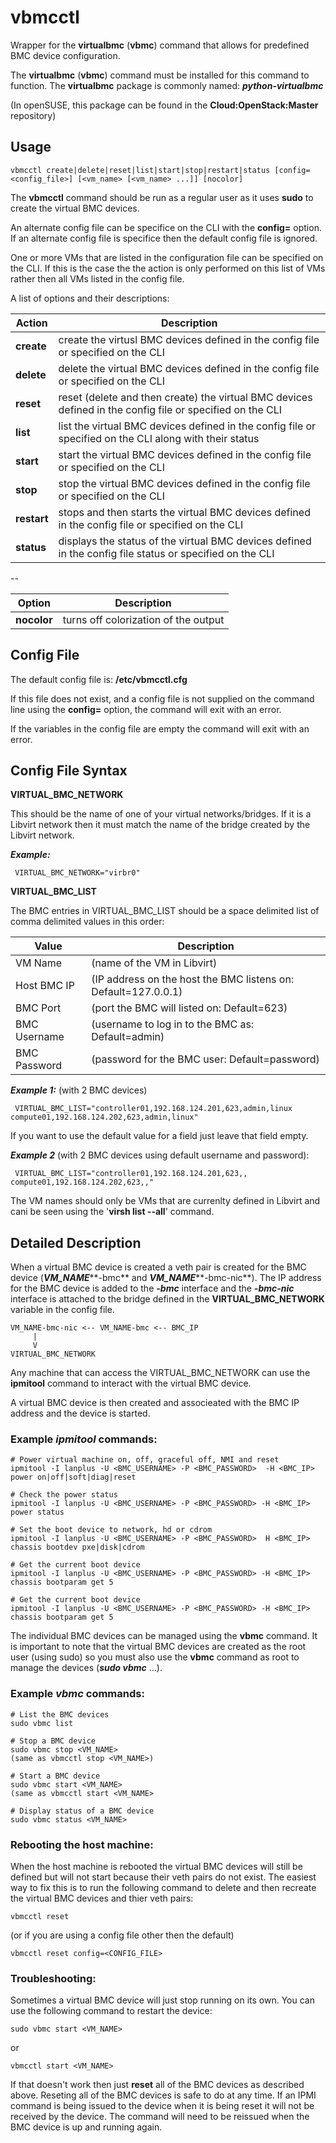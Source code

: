 # vbmcctl
Wrapper for the **virtualbmc** (**vbmc**) command that allows for predefined BMC device configuration.

The **virtualbmc** (**vbmc**) command must be installed for this command to function. The **virtualbmc** package is commonly named: ***python-virtualbmc*** 

(In openSUSE, this package can be found in the **Cloud:OpenStack:Master** repository)


## Usage
```
vbmcctl create|delete|reset|list|start|stop|restart|status [config=<config_file>] [<vm_name> [<vm_name> ...]] [nocolor]
```
The **vbmcctl** command should be run as a regular user as it uses **sudo** to create the virtual BMC devices. 

An alternate config file can be specifice on the CLI with the **config=** option. If an alternate config file is specifice then the default config file is ignored.

One or more VMs that are listed in the configuration file can be specified on the CLI. If this is the case the the action is only performed on this list of VMs rather then all VMs listed in the config file.

A list of options and their descriptions:

Action | Description
------------ | -------------
**create** |		create the virtusl BMC devices defined in the config file or specified on the CLI
**delete** |		delete the virtual BMC devices defined in the config file or specified on the CLI
**reset** |	reset (delete and then create) the virtual BMC devices defined in the config file or specified on the CLI
**list** |		list the virtual BMC devices defined in the config file or specified on the CLI along with their status
**start** |	start the virtual BMC devices defined in the config file or specified on the CLI
**stop** |	stop the virtual BMC devices defined in the config file or specified on the CLI
**restart** |	stops and then starts the virtual BMC devices defined in the config file or specified on the CLI
**status** |		displays the status of the virtual BMC devices defined in the config file status or specified on the CLI

--

Option | Description
------------ | -------------
**nocolor** |		turns off colorization of the output


## Config File
The default config file is: **/etc/vbmcctl.cfg**

If this file does not exist, and a config file is not supplied on the command line using the **config=** option, the command will exit with an error.

If the variables in the config file are empty the command will exit with an error.

## Config File Syntax

**VIRTUAL_BMC_NETWORK**

This should be the name of one of your virtual networks/bridges. If it is a Libvirt network then it must match the name of the bridge created by the Libvirt network.

***Example:***

	 VIRTUAL_BMC_NETWORK="virbr0"

**VIRTUAL_BMC_LIST**

The BMC entries in VIRTUAL_BMC_LIST should be a space delimited list of comma delimited values in this order: 

Value | Description
------------ | -------------
VM Name |  (name of the VM in Libvirt)
Host BMC IP |  (IP address on the host the BMC listens on: Default=127.0.0.1)
BMC Port | (port the BMC will listed on: Default=623)
 BMC Username |  (username to log in to the BMC as: Default=admin)
 BMC Password |  (password for the BMC user: Default=password)

***Example 1:*** (with 2 BMC devices)

	 VIRTUAL_BMC_LIST="controller01,192.168.124.201,623,admin,linux compute01,192.168.124.202,623,admin,linux"

If you want to use the default value for a field just leave that field empty.

***Example 2*** (with 2 BMC devices using default username and password):

	 VIRTUAL_BMC_LIST="controller01,192.168.124.201,623,, compute01,192.168.124.202,623,,"

The VM names should only be VMs that are currenlty defined in Libvirt and cani be seen using the '**virsh list --all**' command.

## Detailed Description
When a virtual BMC device is created a veth pair is created for the BMC device (***VM_NAME*****-bmc** and ***VM_NAME*****-bmc-nic**). The IP address for the BMC device is added to the ***-bmc*** interface and the ***-bmc-nic*** interface is attached to the bridge defined in the **VIRTUAL_BMC_NETWORK** variable in the config file.

```
VM_NAME-bmc-nic <-- VM_NAME-bmc <-- BMC_IP
     |
     V
VIRTUAL_BMC_NETWORK
```
Any machine that can access the VIRTUAL_BMC_NETWORK can use the **ipmitool** command to interact with the virtual BMC device.

A virtual BMC device is then created and associeated with the BMC IP address and the device is started.

### Example *ipmitool* commands:
```
# Power virtual machine on, off, graceful off, NMI and reset
ipmitool -I lanplus -U <BMC_USERNAME> -P <BMC_PASSWORD>  -H <BMC_IP> power on|off|soft|diag|reset

# Check the power status
ipmitool -I lanplus -U <BMC_USERNAME> -P <BMC_PASSWORD> -H <BMC_IP> power status

# Set the boot device to network, hd or cdrom
ipmitool -I lanplus -U <BMC_USERNAME> -P <BMC_PASSWORD>  H <BMC_IP> chassis bootdev pxe|disk|cdrom

# Get the current boot device
ipmitool -I lanplus -U <BMC_USERNAME> -P <BMC_PASSWORD> -H <BMC_IP> chassis bootparam get 5

# Get the current boot device
ipmitool -I lanplus -U <BMC_USERNAME> -P <BMC_PASSWORD> -H <BMC_IP> chassis bootparam get 5
```

The individual BMC devices can be managed using the **vbmc** command. It is important to note that the virtual BMC devices are created as the root user (using sudo) so you must also use the **vbmc** command as root to manage the devices (***sudo vbmc*** ...).

### Example *vbmc* commands:
```
# List the BMC devices
sudo vbmc list

# Stop a BMC device
sudo vbmc stop <VM_NAME>
(same as vbmcctl stop <VM_NAME>)

# Start a BMC device
sudo vbmc start <VM_NAME>
(same as vbmcctl start <VM_NAME>

# Display status of a BMC device
sudo vbmc status <VM_NAME>
```

### Rebooting the host machine:
When the host machine is rebooted the virtual BMC devices will still be defined but will not start because their veth pairs do not exist. The easiest way to fix this is to run the following command to delete and then recreate the virtual BMC devices and thier veth pairs:
```
vbmcctl reset
```
(or if you are using a config file other then the default)
```
vbmcctl reset config=<CONFIG_FILE>
```

### Troubleshooting:
Sometimes a virtual BMC device will just stop running on its own. You can use the following command to restart the device:
```
sudo vbmc start <VM_NAME>
```
or
```
vbmcctl start <VM_NAME>
```
If that doesn't work then just **reset** all of the BMC devices as described above. Reseting all of the BMC devices is safe to do at any time. If an IPMI command is being issued to the device when it is being reset it will not be received by the device. The command will need to be reissued when the BMC device is up and running again.